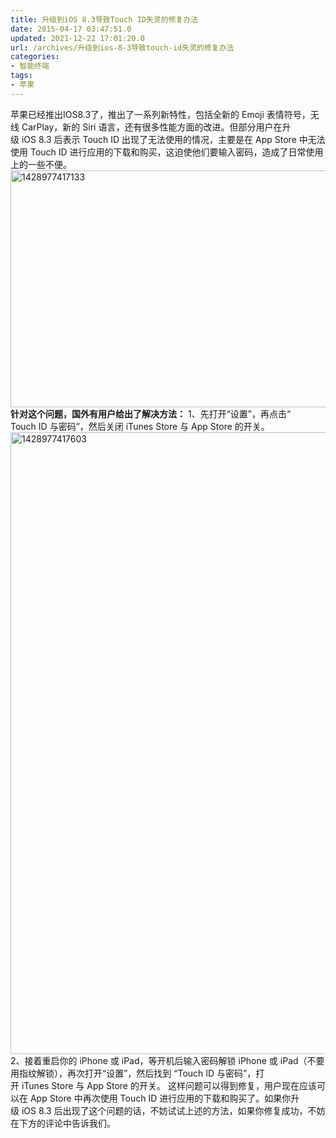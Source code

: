 ```yaml
---
title: 升级到iOS 8.3导致Touch ID失灵的修复办法
date: 2015-04-17 03:47:51.0
updated: 2021-12-22 17:01:20.0
url: /archives/升级到ios-8-3导致touch-id失灵的修复办法
categories: 
- 智能终端
tags: 
- 苹果
---
```


苹果已经推出IOS8.3了，推出了一系列新特性，包括全新的 Emoji 表情符号，无线 CarPlay，新的 Siri 语言，还有很多性能方面的改进。但部分用户在升级 iOS 8.3 后表示 Touch ID 出现了无法使用的情况，主要是在 App Store 中无法使用 Touch ID 进行应用的下载和购买，这迫使他们要输入密码，造成了日常使用上的一些不便。
<a href="http://uu126.cn/wp-content/uploads/2015/04/1428977417133.jpg"><img class="aligncenter size-full wp-image-1698" src="http://uu126.cn/wp-content/uploads/2015/04/1428977417133.jpg" alt="1428977417133" width="600" height="379" /></a>
<strong>针对这个问题，</strong><strong>国外有用户给出了解决方法：</strong>
1、先打开“设置”，再点击“ Touch ID 与密码”，然后关闭 iTunes Store 与 App Store 的开关。
<a href="http://uu126.cn/wp-content/uploads/2015/04/1428977417603.jpeg"><img class="aligncenter size-full wp-image-1699" src="http://uu126.cn/wp-content/uploads/2015/04/1428977417603.jpeg" alt="1428977417603" width="560" height="995" /></a>
2、接着重启你的 iPhone 或 iPad，等开机后输入密码解锁 iPhone 或 iPad（不要用指纹解锁），再次打开“设置”，然后找到 “Touch ID 与密码”，打开 iTunes Store 与 App Store 的开关。
这样问题可以得到修复，用户现在应该可以在 App Store 中再次使用 Touch ID 进行应用的下载和购买了。如果你升级 iOS 8.3 后出现了这个问题的话，不妨试试上述的方法，如果你修复成功，不妨在下方的评论中告诉我们。